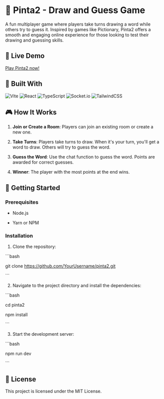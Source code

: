 # 🎨 Pinta2 - Draw and Guess Game

A fun multiplayer game where players take turns drawing a word while others try to guess it. Inspired by games like Pictionary, Pinta2 offers a smooth and engaging online experience for those looking to test their drawing and guessing skills.

## 🔗 Live Demo

[Play Pinta2 now!](https://www.pinta2.pabloaviles.es)

## 🔧 Built With

![Vite](https://img.shields.io/badge/vite-%23646CFF.svg?style=for-the-badge&logo=vite&logoColor=white) ![React](https://img.shields.io/badge/react-%2320232a.svg?style=for-the-badge&logo=react&logoColor=%2361DAFB) ![TypeScript](https://img.shields.io/badge/typescript-%23007ACC.svg?style=for-the-badge&logo=typescript&logoColor=white) ![Socket.io](https://img.shields.io/badge/socket.io-%23010000.svg?style=for-the-badge&logo=socket.io&logoColor=white) ![TailwindCSS](https://img.shields.io/badge/tailwindcss-%2338B2AC.svg?style=for-the-badge&logo=tailwind-css&logoColor=white)

## 🎮 How It Works

1.  **Join or Create a Room**: Players can join an existing room or create a new one.

2.  **Take Turns**: Players take turns to draw. When it's your turn, you'll get a word to draw. Others will try to guess the word.

3.  **Guess the Word**: Use the chat function to guess the word. Points are awarded for correct guesses.

4.  **Winner**: The player with the most points at the end wins.

## 🚀 Getting Started

### Prerequisites

- Node.js

- Yarn or NPM

### Installation

1. Clone the repository:

\```bash

git clone https://github.com/YourUsername/pinta2.git

\```

2. Navigate to the project directory and install the dependencies:

\```bash

cd pinta2

npm install

\```

3. Start the development server:

\```bash

npm run dev

\```

## 📃 License

This project is licensed under the MIT License.

